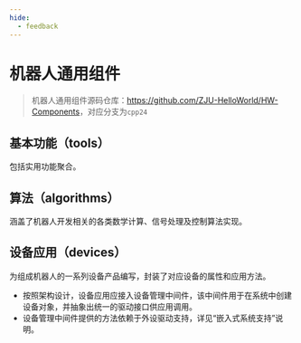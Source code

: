 ```yaml
---
hide:
  - feedback
---
```


# 机器人通用组件

> 机器人通用组件源码仓库：<https://github.com/ZJU-HelloWorld/HW-Components>，对应分支为`cpp24`

## 基本功能（tools）

包括实用功能聚合。

## 算法（algorithms）

涵盖了机器人开发相关的各类数学计算、信号处理及控制算法实现。

## 设备应用（devices）

为组成机器人的一系列设备产品编写，封装了对应设备的属性和应用方法。

* 按照架构设计，设备应用应接入设备管理中间件，该中间件用于在系统中创建设备对象，并抽象出统一的驱动接口供应用调用。
* 设备管理中间件提供的方法依赖于外设驱动支持，详见“嵌入式系统支持”说明。
